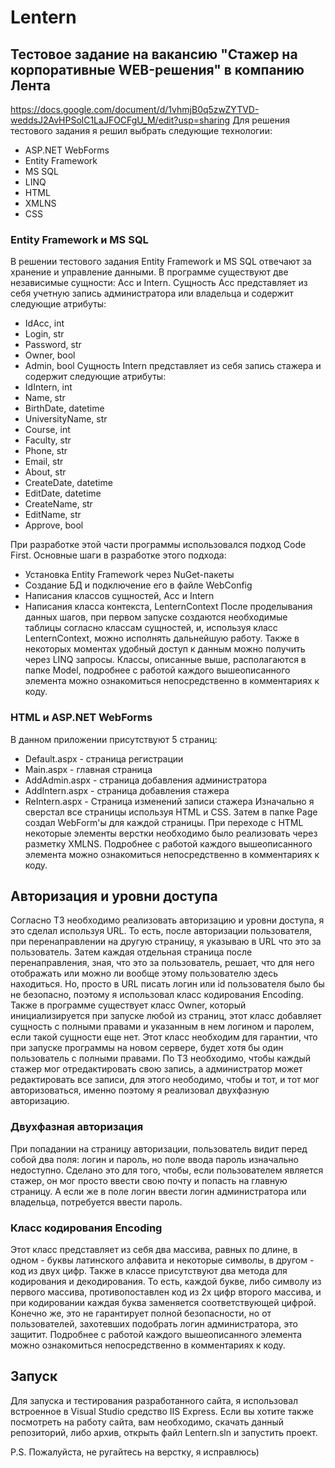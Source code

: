 # Lentern
## Тестовое задание на вакансию "Стажер на корпоративные WEB-решения" в компанию Лента
https://docs.google.com/document/d/1vhmjB0q5zwZYTVD-weddsJ2AvHPSolC1LaJFOCFgU_M/edit?usp=sharing
Для решения тестового задания я решил выбрать следующие технологии:
   * ASP.NET WebForms
   * Entity Framework
   * MS SQL
   * LINQ
   * HTML
   * XMLNS
   * CSS
### Entity Framework и MS SQL
В решении тестового задания Entity Framework и MS SQL отвечают за хранение и управление данными.
В программе существуют две независимые сущности: Acc и Intern.
Сущность Acc представляет из себя учетную запись администратора или владельца и содержит следующие атрибуты:
   - IdAcc, int
   - Login, str
   - Password, str
   - Owner, bool
   - Admin, bool
Сущность Intern представляет из себя запись стажера и содержит следующие атрибуты:
   - IdIntern, int
   - Name, str
   - BirthDate, datetime
   - UniversityName, str
   - Course, int
   - Faculty, str
   - Phone, str
   - Email, str
   - About, str
   - CreateDate, datetime
   - EditDate, datetime
   - CreateName, str
   - EditName, str
   - Approve, bool
   
При разработке этой части программы использовался подход Code First. Основные шаги в разработке этого подхода:
   - Установка Entity Framework через NuGet-пакеты
   - Создание БД и подключение его в файле WebConfig
   - Написания классов сущностей, Acc и Intern
   - Написания класса контекста, LenternContext
После проделывания данных шагов, при первом запуске создаются необходимые таблицы согласно классам сущностей, и, используя класс LenternContext, можно исполнять дальнейшую работу.
Также в некоторых моментах удобный доступ к данным можно получить через LINQ запросы.
Классы, описанные выше, располагаются в папке Model, подробнее с работой каждого вышеописанного элемента можно ознакомиться непосредственно в комментариях к коду.

### HTML и ASP.NET WebForms
В данном приложении присутствуют 5 страниц:
   + Default.aspx - страница регистрации
   + Main.aspx - главная страница
   + AddAdmin.aspx - страница добавления администратора
   + AddIntern.aspx - страница добавления стажера
   + ReIntern.aspx - Страница изменений записи стажера
Изначально я сверстал все страницы используя HTML и CSS. Затем в папке Page создал WebForm'ы для каждой страницы. При переходе с HTML некоторые элементы верстки необходимо было реализовать через разметку XMLNS.
Подробнее с работой каждого вышеописанного элемента можно ознакомиться непосредственно в комментариях к коду.

## Авторизация и уровни доступа
Согласно ТЗ необходимо реализовать авторизацию и уровни доступа, я это сделал используя URL. То есть, после авторизации пользователя, при перенаправлении на другую страницу, я указываю в URL что это за пользователь.
Затем каждая отдельная страница после перенаправления, зная, что это за пользователь, решает, что для него отображать или можно ли вообще этому пользователю здесь находиться.
Но, просто в URL писать логин или id пользователя было бы не безопасно, поэтому я использовал класс кодирования Encoding.
Также в программе существует класс Owner, который инициализируется при запуске любой из страниц, этот класс добавляет сущность с полными правами и указанным в нем логином и паролем, если такой сущности еще нет. Этот класс необходим для гарантии, что при запуске программы на новом сервере, будет хотя бы один пользователь с полными правами.
По ТЗ необходимо, чтобы каждый стажер мог отредактировать свою запись, а администратор может редактировать все записи, для этого неободимо, чтобы и тот, и тот мог авторизоваться, именно поэтому я реализовал двухфазную авторизацию.

### Двухфазная авторизация
При попадании на страницу авторизации, пользователь видит перед собой два поля: логин и пароль, но поле ввода пароль изначально недоступно. 
Сделано это для того, чтобы, если пользователем является стажер, он мог просто ввести свою почту и попасть на главную страницу.
А если же в поле логин ввести логин администратора или владельца, потребуется ввести пароль.

### Класс кодирования Encoding
Этот класс представляет из себя два массива, равных по длине, в одном - буквы латинского алфавита и некоторые символы, в другом - код из двух цифр. 
Также в классе присутствуют два метода для кодирования и декодирования.
То есть, каждой букве, либо символу из первого массива, противопоставлен код из 2х цифр второго массива, и при кодировании каждая буква заменяется соответствующей цифрой.
Конечно же, это не гарантирует полной безопасности, но от пользователей, захотевших подобрать логин администратора, это защитит.
Подробнее с работой каждого вышеописанного элемента можно ознакомиться непосредственно в комментариях к коду.

## Запуск
Для запуска и тестирования разработанного сайта, я использовал встроенное в Visual Studio средство IIS Express.
Если вы хотите также посмотреть на работу сайта, вам необходимо, скачать данный репозиторий, либо архив, открыть файл Lentern.sln и запустить проект.

P.S. Пожалуйста, не ругайтесь на верстку, я исправлюсь)
